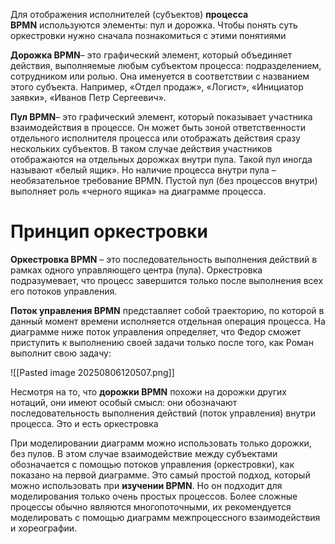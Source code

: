 Для отображения исполнителей (субъектов) **процесса BPMN** используются элементы: пул и дорожка. Чтобы понять суть оркестровки нужно сначала познакомиться с этими понятиями

**Дорожка BPMN**– это графический элемент, который объединяет действия, выполняемые любым субъектом процесса: подразделением, сотрудником или ролью. Она именуется в соответствии с названием этого субъекта. Например, «Отдел продаж», «Логист», «Инициатор заявки», «Иванов Петр Сергеевич».

**Пул BPMN**– это графический элемент, который показывает участника взаимодействия в процессе. Он может быть зоной ответственности отдельного исполнителя процесса или отображать действия сразу нескольких субъектов. В таком случае действия участников отображаются на отдельных дорожках внутри пула. Такой пул иногда называют «белый ящик». Но наличие процесса внутри пула – необязательное требование BPMN. Пустой пул (без процессов внутри) выполняет роль «черного ящика» на диаграмме процесса.

# Принцип оркестровки
**Оркестровка BPMN** – это последовательность выполнения действий в рамках одного управляющего центра (пула). Оркестровка подразумевает, что процесс завершится только после выполнения всех его потоков управления.

**Поток управления BPMN** представляет собой траекторию, по которой в данный момент времени исполняется отдельная операция процесса. На диаграмме ниже поток управления определяет, что Федор сможет приступить к выполнению своей задачи только после того, как Роман выполнит свою задачу:

![[Pasted image 20250806120507.png]]

Несмотря на то, что **дорожки BPMN** похожи на дорожки других нотаций, они имеют особый смысл: они обозначают последовательность выполнения действий (поток управления) внутри процесса. Это и есть оркестровка

При моделировании диаграмм можно использовать только дорожки, без пулов. В этом случае взаимодействие между субъектами обозначается с помощью потоков управления (оркестровки), как показано на первой диаграмме. Это самый простой подход, который можно использовать при **изучении BPMN**. Но он подходит для моделирования только очень простых процессов. Более сложные процессы обычно являются многопоточными, их рекомендуется моделировать с помощью диаграмм межпроцессного взаимодействия и хореографии.